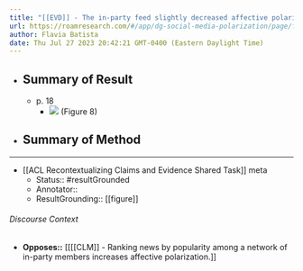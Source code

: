 ```yaml
---
title: "[[EVD]] - The in-party feed slightly decreased affective polarization compared to the control group, but this difference was not statistically significant  - [[@shmargadSortingNewsHow2020]]"
url: https://roamresearch.com/#/app/dg-social-media-polarization/page/fjnZM77gZ
author: Flavia Batista
date: Thu Jul 27 2023 20:42:21 GMT-0400 (Eastern Daylight Time)
---
```


- ## Summary of Result
    - p. 18
        - ![](https://firebasestorage.googleapis.com/v0/b/firescript-577a2.appspot.com/o/imgs%2Fapp%2Fdg-social-media-polarization%2FRAe3vGl0Sv.40.49%20PM.png?alt=media&token=83156bd4-80ae-489f-b17e-6daf1701009c) (Figure 8)
- ## Summary of Method
- ---
- [[ACL Recontextualizing Claims and Evidence Shared Task]] meta
    - Status:: #resultGrounded
    - Annotator::
    - ResultGrounding:: [[figure]]

###### Discourse Context

- **Opposes::** [[[[CLM]] - Ranking news by popularity among a network of in-party members increases affective polarization.]]

